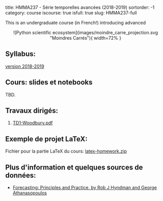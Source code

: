 title: HMMA237 - Série temporelles avancées (2018-2019)
sortorder: -1
category: course
iscourse: true
isfull: true
slug: HMMA237-full


This is an undergraduate course (in French!) introducing advanced

<center>
![Python scientific ecosystem](images/moindre_carre_projection.svg "Moindres Carrés"){ width=72% }
</center>

## Syllabus:
[version 2018-2019](/enseignement/Montpellier/HMMA237/syllabus_HMMA237_18_19.pdf)


## Cours: slides et notebooks

TBD.

## Travaux dirigés:

1. [TD1-Woodbury.pdf](/enseignement/Montpellier/HMMA237/TD1-Woodbury.pdf)

## Exemple de projet LaTeX:

Fichier pour la partie LaTeX du cours: [latex-homework.zip](/enseignement/Montpellier/HMMA237/latex-homework.zip)


## Plus d'information et quelques sources de données:

- [Forecasting: Principles and Practice, by Rob J Hyndman and George Athanasopoulos](https://otexts.com/fpp2/)

